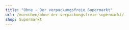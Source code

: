 ```yaml
---
title: "Ohne - Der verpackungsfreie Supermarkt"
url: /muenchen/ohne-der-verpackungsfreie-supermarkt/
shop: Supermarkt
---
```

